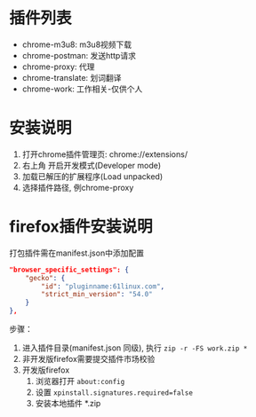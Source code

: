 # 插件列表

- chrome-m3u8: m3u8视频下载
- chrome-postman: 发送http请求
- chrome-proxy: 代理
- chrome-translate: 划词翻译
- chrome-work: 工作相关-仅供个人

# 安装说明

1. 打开chrome插件管理页: chrome://extensions/
2. 右上角 开启开发模式(Developer mode)
3. 加载已解压的扩展程序(Load unpacked)
4. 选择插件路径, 例chrome-proxy


# firefox插件安装说明

打包插件需在manifest.json中添加配置

```json
"browser_specific_settings": {
    "gecko": {
        "id": "pluginname:61linux.com",
        "strict_min_version": "54.0"
    }
},
```

步骤：

1. 进入插件目录(manifest.json 同级), 执行 `zip -r -FS work.zip *`
2. 非开发版firefox需要提交插件市场校验
3. 开发版firefox
    1. 浏览器打开 `about:config`
    2. 设置 `xpinstall.signatures.required=false`
    3. 安装本地插件 *.zip